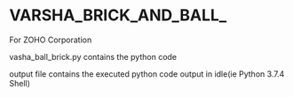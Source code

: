 # VARSHA_BRICK_AND_BALL_
For ZOHO Corporation

vasha_ball_brick.py contains the python code


output file contains the executed python code output in idle(ie Python 3.7.4 Shell)
